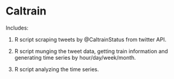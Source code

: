 # Caltrain

Includes:

1. R script scraping tweets by @CaltrainStatus from twitter API.

2. R script munging the tweet data, getting train information and generating time series by hour/day/week/month.

3. R script analyzing the time series.
